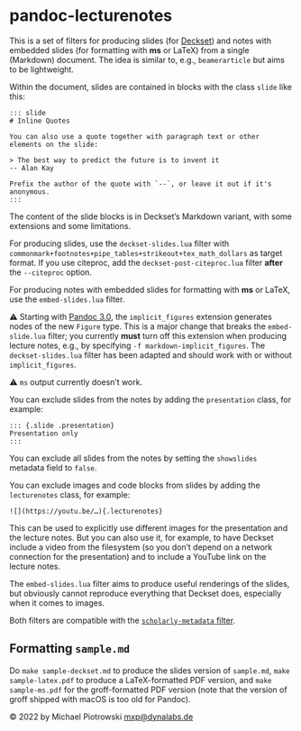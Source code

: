 # pandoc-lecturenotes

This is a set of filters for producing slides (for [Deckset](https://www.deckset.com/)) and notes with embedded slides (for formatting with **ms** or LaTeX) from a single (Markdown) document.  The idea is similar to, e.g., `beamerarticle` but aims to be lightweight.

Within the document, slides are contained in blocks with the class `slide` like this:

```
::: slide
# Inline Quotes

You can also use a quote together with paragraph text or other elements on the slide:

> The best way to predict the future is to invent it  
-- Alan Kay

Prefix the author of the quote with `--`, or leave it out if it's anonymous.
:::
```

The content of the slide blocks is in Deckset’s Markdown variant, with some extensions and some limitations.

For producing slides, use the `deckset-slides.lua` filter with `commonmark+footnotes+pipe_tables+strikeout+tex_math_dollars` as target format.  If you use citeproc, add the `deckset-post-citeproc.lua` filter **after** the `--citeproc` option.

For producing notes with embedded slides for formatting with **ms** or LaTeX, use the `embed-slides.lua` filter.

⚠ Starting with [Pandoc 3.0](https://pandoc.org/releases.html#pandoc-3.0-2023-01-18), the `implicit_figures` extension generates nodes of the new `Figure` type.  This is a major change that breaks the `embed-slide.lua` filter; you currently **must** turn off this extension when producing lecture notes, e.g., by specifying `-f markdown-implicit_figures`.  The `deckset-slides.lua` filter has been adapted and should work with or without `implicit_figures`.

⚠ `ms` output currently doesn’t work.

You can exclude slides from the notes by adding the `presentation` class, for example:

```
::: {.slide .presentation}
Presentation only
:::
```

You can exclude all slides from the notes by setting the `showslides` metadata field to `false`. 

You can exclude images and code blocks from slides by adding the `lecturenotes` class, for example:

```
![](https://youtu.be/…){.lecturenotes}
```

This can be used to explicitly use different images for the presentation and the lecture notes.  But you can also use it, for example, to have Deckset include a video from the filesystem (so you don’t depend on a network connection for the presentation) and to include a YouTube link on the lecture notes.

The `embed-slides.lua` filter aims to produce useful renderings of the slides, but obviously cannot reproduce everything that Deckset does, especially when it comes to images.

Both filters are compatible with the [`scholarly-metadata` filter](https://github.com/pandoc/lua-filters/tree/master/scholarly-metadata).

## Formatting `sample.md`

Do `make sample-deckset.md` to produce the slides version of `sample.md`, `make sample-latex.pdf` to produce a LaTeX-formatted PDF version, and `make sample-ms.pdf` for the groff-formatted PDF version (note that the version of groff shipped with macOS is too old for Pandoc).

© 2022 by Michael Piotrowski <mxp@dynalabs.de>

